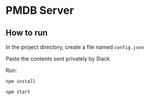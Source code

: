 # PMDB Server

## How to run

In the project directory, create a file named `config.json`

Paste the contents sent privately by Slack

Run:

`npm install`

`npm start`
